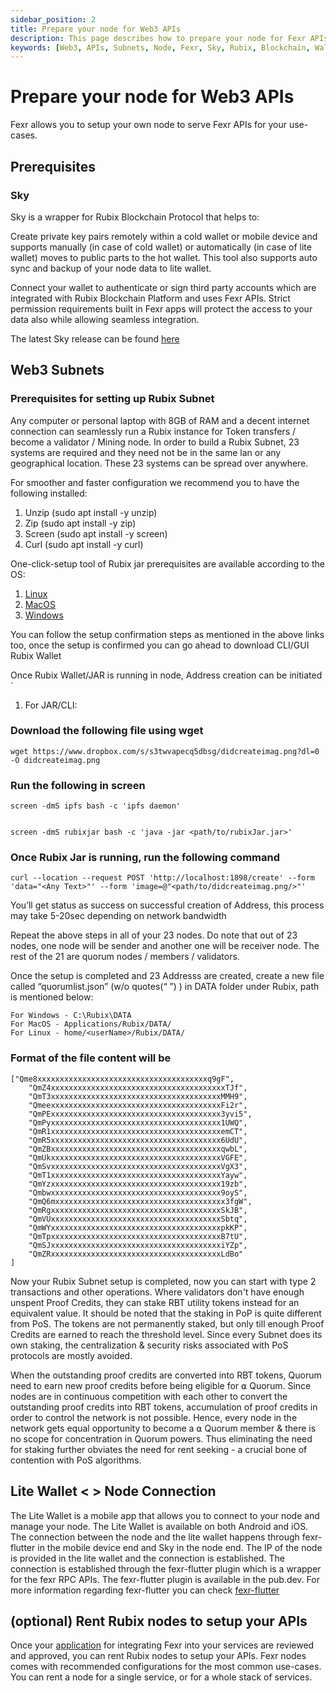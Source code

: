 ```yaml
---
sidebar_position: 2
title: Prepare your node for Web3 APIs 
description: This page describes how to prepare your node for Fexr APIs.
keywords: [Web3, APIs, Subnets, Node, Fexr, Sky, Rubix, Blockchain, Wallet, Lite Wallet]
---
```



# Prepare your node for Web3 APIs

Fexr allows you to setup your own node to serve Fexr APIs for your use-cases.

## Prerequisites

### Sky

Sky is a wrapper for Rubix Blockchain Protocol that helps to:

Create private key pairs remotely within a cold wallet or mobile device and supports manually (in case of cold wallet) or automatically (in case of lite wallet) moves to public parts to the hot wallet. This tool also supports auto sync and backup of your node data to lite wallet.

Connect your wallet to authenticate or sign third party accounts which are integrated with Rubix Blockchain Platform and uses Fexr APIs. Strict permission requirements built in Fexr apps will protect the access to your data also while allowing seamless integration.

The latest Sky release can be found [here](https://github.com/getfexr/sky/releases/tag/0.1.0)

## Web3 Subnets

### Prerequisites for setting up Rubix Subnet

Any computer or personal laptop with 8GB of RAM and a decent internet connection can seamlessly run a Rubix instance for Token transfers / become a validator / Mining node. In order to build a Rubix Subnet, 23 systems are required and they need not be in the same lan or any geographical location. These 23 systems can be spread over anywhere.

For smoother and faster configuration we recommend you to have the following installed:

1. Unzip (sudo apt install -y unzip)
2. Zip (sudo apt install -y zip)
3. Screen (sudo apt install -y screen)
4. Curl (sudo apt install -y curl)

One-click-setup tool of Rubix jar prerequisites are available according to the OS:

1. [Linux](https://github.com/rubixchain/rubixnetwork/raw/master/setupscripts/OneClickSetup/RubixOneClickSetup-Linux)
2. [MacOS](https://github.com/rubixchain/rubixnetwork/raw/master/setupscripts/OneClickSetup/RubixOneClickSetup-MacOS)
3. [Windows](https://github.com/rubixchain/rubixnetwork/raw/master/setupscripts/OneClickSetup/RubixOneClickSetup-Windows.exe)

You can follow the setup confirmation steps as mentioned in the above links too, once the setup is confirmed you can go ahead to download CLI/GUI Rubix Wallet

Once Rubix Wallet/JAR is running in node, Address creation can be initiated
`

1. For JAR/CLI:

### Download the following file using wget

```
wget https://www.dropbox.com/s/s3twvapecq5dbsg/didcreateimag.png?dl=0 -O didcreateimag.png

```

### Run the following in screen

```
screen -dmS ipfs bash -c 'ipfs daemon'


screen -dmS rubixjar bash -c 'java -jar <path/to/rubixJar.jar>'

```

### Once Rubix Jar is running, run the following command

```
curl --location --request POST 'http://localhost:1898/create' --form 'data="<Any Text>"' --form 'image=@"<path/to/didcreateimag.png/>"'

```

You’ll get status as success on successful creation of Address, this process may take 5-20sec depending on network bandwidth

Repeat the above steps in all of your 23 nodes. Do note that out of 23 nodes, one node will be sender and another one will be receiver node. The rest of the 21 are quorum nodes / members / validators.

Once the setup is completed and 23 Addresss are created, create a new file called “quorumlist.json” (w/o quotes(“ ”) ) in DATA folder under Rubix, path is mentioned below:

```
For Windows - C:\Rubix\DATA
For MacOS - Applications/Rubix/DATA/
For Linux - home/<userName>/Rubix/DATA/

```

### Format of the file content will be

```
["Qme8xxxxxxxxxxxxxxxxxxxxxxxxxxxxxxxxxxxxxxq9gF",
    "QmZ4xxxxxxxxxxxxxxxxxxxxxxxxxxxxxxxxxxxxxxxTJf",
    "QmT3xxxxxxxxxxxxxxxxxxxxxxxxxxxxxxxxxxxxxxMMH9",
    "QmeexxxxxxxxxxxxxxxxxxxxxxxxxxxxxxxxxxxxxxFi2r",
    "QmPExxxxxxxxxxxxxxxxxxxxxxxxxxxxxxxxxxxxxx3yvi5",
    "QmPyxxxxxxxxxxxxxxxxxxxxxxxxxxxxxxxxxxxxxx1UWQ",
    "QmR1xxxxxxxxxxxxxxxxxxxxxxxxxxxxxxxxxxxxxxemCT",
    "QmR5xxxxxxxxxxxxxxxxxxxxxxxxxxxxxxxxxxxxxx6UdU",
    "QmZBxxxxxxxxxxxxxxxxxxxxxxxxxxxxxxxxxxxxxxqwbL",
    "QmUkxxxxxxxxxxxxxxxxxxxxxxxxxxxxxxxxxxxxxxVGFE",
    "QmSvxxxxxxxxxxxxxxxxxxxxxxxxxxxxxxxxxxxxxxVgX3",
    "QmT1xxxxxxxxxxxxxxxxxxxxxxxxxxxxxxxxxxxxxxYayw",
    "QmYzxxxxxxxxxxxxxxxxxxxxxxxxxxxxxxxxxxxxxx19zb",
    "Qmbwxxxxxxxxxxxxxxxxxxxxxxxxxxxxxxxxxxxxxx9oyS",
    "QmQ6mxxxxxxxxxxxxxxxxxxxxxxxxxxxxxxxxxxxxxx3fgW",
    "QmRgxxxxxxxxxxxxxxxxxxxxxxxxxxxxxxxxxxxxxxSkJB",
    "QmVUxxxxxxxxxxxxxxxxxxxxxxxxxxxxxxxxxxxxxxSbtq",
    "QmWYxxxxxxxxxxxxxxxxxxxxxxxxxxxxxxxxxxxxxxpkKP",
    "QmTpxxxxxxxxxxxxxxxxxxxxxxxxxxxxxxxxxxxxxxB7tU",
    "QmSJxxxxxxxxxxxxxxxxxxxxxxxxxxxxxxxxxxxxxxiYZp",
    "QmZRxxxxxxxxxxxxxxxxxxxxxxxxxxxxxxxxxxxxxxLdBo"
]

```

Now your Rubix Subnet setup is completed, now  you can start with type 2 transactions and other operations.
Where validators don't have enough unspent Proof Credits, they can stake RBT utility tokens instead for an equivalent value. It should be noted that the staking in PoP is quite different from PoS. The tokens are not permanently staked, but only till enough Proof Credits are earned to reach the threshold level. Since every Subnet does its own staking, the centralization & security risks associated with PoS protocols are mostly avoided.

When the outstanding proof credits are converted into RBT tokens, Quorum need to earn new proof credits before being eligible for ⍺ Quorum. Since nodes are in continuous competition with each other to convert the outstanding proof credits into RBT tokens, accumulation of proof credits in order to control the network is not possible. Hence, every node in the network gets equal opportunity to become a ⍺ Quorum member & there is no scope for concentration in Quorum powers. Thus eliminating the need for staking further obviates the need for rent seeking - a crucial bone of contention with PoS algorithms.

## Lite Wallet < > Node Connection

The Lite Wallet is a mobile app that allows you to connect to your node and manage your node. The Lite Wallet is available on both Android and iOS. The connection between the node and the lite wallet happens through fexr-flutter in the mobile device end and Sky in the node end. The IP of the node is provided in the lite wallet and the connection is established. The connection is established through the fexr-flutter plugin which is a wrapper for the fexr RPC APIs. The fexr-flutter plugin is available in the pub.dev. For more information regarding fexr-flutter you can check [fexr-flutter](https://github.com/getfexr/fexr-flutter)

## (optional) Rent Rubix nodes to setup your APIs

Once your [application](/apply) for integrating Fexr into your services are reviewed and approved, you can rent Rubix nodes to setup your APIs. Fexr nodes comes with recommended configurations for the most common use-cases. You can rent a node for a single service, or for a whole stack of services.
